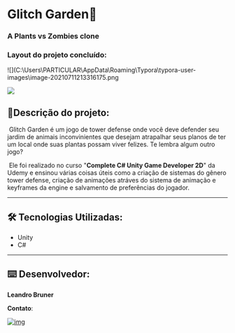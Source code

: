 # 					Glitch Garden🧟

### 													A Plants vs Zombies clone [](https://emojipedia.org/zombie/)



### Layout do projeto concluído:

![](C:\Users\PARTICULAR\AppData\Roaming\Typora\typora-user-images\image-20210711213316175.png

<img src="11-07-21"></img>

## 🚀Descrição do projeto: 

​	Glitch Garden é um jogo de tower defense onde você deve defender seu jardim de animais inconvinientes que desejam atrapalhar seus planos de ter um local onde suas plantas possam viver felizes. Te lembra algum outro jogo?

​	Ele foi realizado no curso "**Complete C# Unity Game Developer 2D**" da Udemy e ensinou várias coisas úteis como a criação de sistemas do gênero tower defense, criação de animações atráves do sistema de animação e keyframes da engine e salvamento de preferências do jogador.

***

## 🛠️ Tecnologias Utilizadas:

- Unity
- C#

***

## ⌨️ Desenvolvedor:

**Leandro Bruner**

**Contato**:

[![img](https://img.shields.io/badge/LinkedIn-0077B5?style=for-the-badge&logo=linkedin&logoColor=white)](https://www.linkedin.com/in/leandro-bruner-a887361b8/)